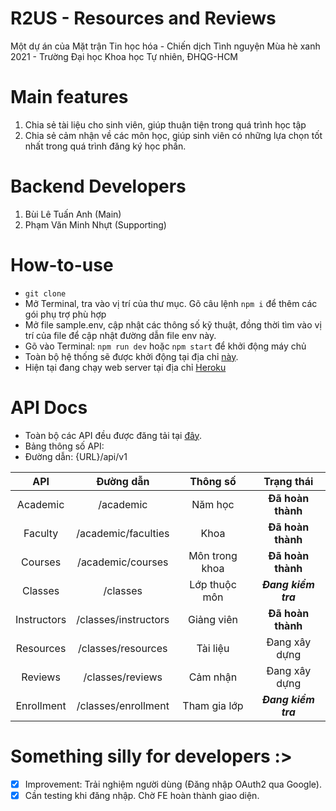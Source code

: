 # R2US - Resources and Reviews
Một dự án của Mặt trận Tin học hóa - Chiến dịch Tình nguyện Mùa hè xanh 2021 - Trường Đại học Khoa học Tự nhiên, ĐHQG-HCM

# Main features
1. Chia sẻ tài liệu cho sinh viên, giúp thuận tiện trong quá trình học tập
2. Chia sẻ cảm nhận về các môn học, giúp sinh viên có những lựa chọn tốt nhất trong quá trình đăng ký học phần.

# Backend Developers
1. Bùi Lê Tuấn Anh (Main)
2. Phạm Văn Minh Nhựt (Supporting)

# How-to-use
* ```git clone```
* Mở Terminal, tra vào vị trí của thư mục. Gõ câu lệnh ```npm i``` để thêm các gói phụ trợ phù hợp
* Mở file sample.env, cập nhật các thông số kỹ thuật, đồng thời tìm vào vị trí của file để cập nhật đường dẫn file env này.
* Gõ vào Terminal: ```npm run dev``` hoặc ```npm start``` để khởi động máy chủ
* Toàn bộ hệ thống sẽ được khởi động tại địa chỉ [này](http://localhost:5000).
* Hiện tại đang chạy web server tại địa chỉ [Heroku](https://greensummer2021-r2us.herokuapp.com)

# API Docs
* Toàn bộ các API đều được đăng tải tại [đây](https://docs.google.com/document/d/18dnkfyrRk_qcTNM6WYK0LX1_sp5L3RQ8eouSl3tnuKc/edit?usp=sharing).
* Bảng thông số API: 
* Đường dẫn: {URL}/api/v1

| API         | Đường dẫn   |   Thông số    |    Trạng thái  |
| :----:      |    :----:   |     :----:    |      :----:    |
| Academic    | /academic   | Năm học       |   **Đã hoàn thành**|   
| Faculty     | /academic/faculties   | Khoa          |   **Đã hoàn thành**|
| Courses     | /academic/courses            | Môn trong khoa|   **Đã hoàn thành**|
| Classes     | /classes            | Lớp thuộc môn |   ***Đang kiểm tra***|
| Instructors | /classes/instructors            | Giảng viên    |   **Đã hoàn thành**|
| Resources   | /classes/resources            | Tài liệu      |   Đang xây dựng|
| Reviews     | /classes/reviews            | Cảm nhận      |   Đang xây dựng|
| Enrollment  | /classes/enrollment           | Tham gia lớp  |   ***Đang kiểm tra***|

# Something silly for developers :>
- [x] Improvement: Trải nghiệm người dùng (Đăng nhập OAuth2 qua Google).
- [x] Cần testing khi đăng nhập. Chờ FE hoàn thành giao diện.
